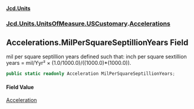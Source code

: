 #### [Jcd.Units](index 'index')
### [Jcd.Units.UnitsOfMeasure.USCustomary](Jcd.Units.UnitsOfMeasure.USCustomary 'Jcd.Units.UnitsOfMeasure.USCustomary').[Accelerations](Accelerations 'Jcd.Units.UnitsOfMeasure.USCustomary.Accelerations')

## Accelerations.MilPerSquareSeptillionYears Field

mil per square septillion years defined such that: inch per square sextillion years = mil/Yyr² ×
(1.0/1000.0)/((1000.0)*(1000.0)).

```csharp
public static readonly Acceleration MilPerSquareSeptillionYears;
```

#### Field Value
[Acceleration](Acceleration 'Jcd.Units.UnitTypes.Acceleration')